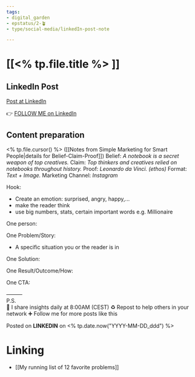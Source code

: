 ```yaml
---
tags: 
- digital_garden
- epstatus/2-🪴
- type/social-media/linkedIn-post-note

---
```

# [[<% tp.file.title %> ]]
## LinkedIn Post
[Post at LinkedIn]()
  

👉 [FOLLOW ME on LinkedIn](https://www.linkedin.com/comm/mynetwork/discovery-see-all?usecase=PEOPLE_FOLLOWS&followMember=sebastiankamilli)

## Content preparation
<% tp.file.cursor() %>
([[Notes from Simple Marketing for Smart People|details for Belief-Claim-Proof]])
Belief: *A notebook is a secret weapon of top creatives.* 
Claim: *Top thinkers and creatives relied on notebooks throughout history.* 
Proof: *Leonardo da Vinci. (ethos)* 
Format: *Text + Image.* 
Marketing Channel: *Instagram*

Hook: 
+ Create an emotion: surprised, angry, happy,...
+ make the reader think
+ use big numbers, stats, certain important words e.g. Millionaire

One person:

One Problem/Story:
+ A specific situation you or the reader is in

One Solution:

One Result/Outcome/How:

One CTA:

———  
P.S.  
🔔 I share insights daily at 8:00AM (CEST)
♻ Repost to help others in your network
➕ Follow me for more posts like this

Posted on **LINKEDIN** on <% tp.date.now("YYYY-MM-DD_ddd") %>
# Linking
+ [[My running list of 12 favorite problems]]